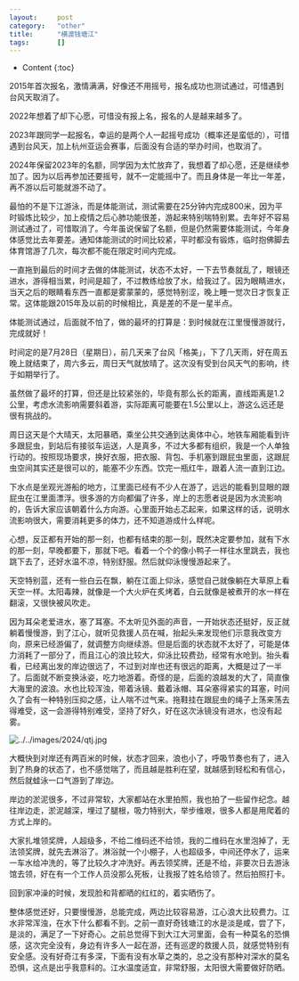 ```yaml
---
layout:		post
category:	"other"
title:		"横渡钱塘江"
tags:		[]
---
```

- Content
{:toc}


2015年首次报名，激情满满，好像还不用摇号，报名成功也测试通过，可惜遇到台风天取消了。

2022年想着了却下心愿，可惜没有报上名，报名的人是越来越多了。

2023年跟同学一起报名，幸运的是两个人一起摇号成功（概率还是蛮低的），可惜遇到台风天，加上杭州亚运会赛事，后面没有合适的举办时间，也取消了。

2024年保留2023年的名额，同学因为太忙放弃了，我想着了却心愿，还是继续参加了。因为以后再参加还要摇号，就不一定能摇中了。而且身体是一年比一年差，再不游以后可能就游不动了。

最怕的不是下江游泳，而是体能测试，测试需要在25分钟内完成800米，因为平时锻炼比较少，加上疫情之后心肺功能很差，游起来特别喘特别累。去年好不容易测试通过了，可惜取消了。今年虽说保留了名额，但是仍然需要体能测试，今年身体感觉比去年要差。通知体能测试的时间比较紧，平时都没有锻炼，临时抱佛脚去体育馆游了几次，每次都不能在限定时间内完成。

一直拖到最后的时间才去做的体能测试，状态不太好，一下去节奏就乱了，眼镜还进水，游得相当累，时间是超了，不过教练给放了水，给我过了。因为眼睛进水，当天之后的眼睛看东西一直都是雾蒙蒙的，感觉特别涩，晚上睡一觉次日才恢复正常。这体能跟2015年及以前的时候相比，真是差的不是一星半点。

体能测试通过，后面就不怕了，做的最坏的打算是：到时候就在江里慢慢游就行，完成就好！

时间定的是7月28日（星期日），前几天来了台风「格美」，下了几天雨，好在周五晚上就结束了，周六多云，周日天气就放晴了。这次没有受到台风天气的影响，终于如期举行了。

虽然做了最坏的打算，但还是比较紧张的，毕竟有那么长的距离，直线距离是1.2公里，考虑水流影响需要斜着游，实际距离可能要在1.5公里以上，游这么远还是很有挑战的。

周日这天是个大晴天，太阳暴晒，乘坐公共交通到达奥体中心，地铁车厢能看到许多跟屁虫，到站后有接驳车运送，人是真多，不过大多都有组织，我是一个人单独行动的。按照现场要求，换好衣服，把衣服、背包、手机塞到跟屁虫里面，这跟屁虫空间其实还是很可以的，能塞不少东西。饮完一瓶红牛，跟着人流一直到江边。

下水点是坐观光游船的地方，江里面已经有不少人在游了，远远的能看到显眼的跟屁虫在江里面漂浮。很多游的方向都偏了许多，岸上的志愿者说是因为水流影响的，告诉大家应该朝着什么方向游。心里面开始忐忑起来，如果这样的话，说明水流影响很大，需要消耗更多的体力，还不知道游成什么样呢。

心想，反正都有开始的那一刻，也都有结束的那一刻，既然决定要参加，就有下水的那一刻，早晚都要下，那就下吧。看着一个个的像小鸭子一样往水里跳去，我也跳下去了，还好水温不凉，特别舒服。然后就仰泳慢慢游起来了。

天空特别蓝，还有一些白云在飘，躺在江面上仰泳，感觉自己就像躺在大草原上看天空一样。太阳毒辣，就像是一个大火炉在炙烤着，白云就像是被煮开的水一样在翻滚，又很快被风吹走。

因为耳朵老爱进水，塞了耳塞。不太听见外面的声音，一开始状态还挺好，反正就躺着慢慢游，到了江心，就听见救援人员在喊，抬起头来发现他们示意我改变方向，原来已经游偏了，就调整方向继续游。但是后面的状态就不太好了，可能是体力消耗了一部分了，而且江心的浪比较大，仰泳比较费劲，经常有水呛到。抬头看看，已经离出发的岸边很远了，不过到对岸也还有很远的距离，大概是过了一半了。后面就不断变换泳姿，吃力地游着。奇怪的是，后面的浪越发的大了，简直像大海里的波浪。水也比较浑浊，带着泳镜、戴着泳帽、耳朵塞得紧实的耳塞，时间久了会有一种特别压抑之感，让人喘不过气来。拖鞋挂在跟屁虫的绳子上荡来荡去得难受，这一会游得特别难受，坚持了好久，好在这次泳镜没有进水，也没有起雾。

![../../images/2024/qtj.jpg]()

大概快到对岸还有两百米的时候，状态才回来，浪也小了，呼吸节奏也有了，进入到了热身的状态了，也不感觉喘了，而且越是胜利在望，就越感到轻松和有信心，然后就蛙泳一口气游到了岸边。

岸边的淤泥很多，不过非常软，大家都站在水里拍照，我也拍了一些留作纪念。越往岸边走，淤泥越深，埋过了腿根，吸力特别大，举步维艰，很多人都是用爬着的方式上岸的。

大家扎堆领奖牌，人超级多，不给二维码还不给领，我的二维码在水里泡掉了，无法领奖牌，就先去淋浴了。淋浴就一个小棚子，人也超级多，中间还停水了，运来一车水给冲洗的，等了比较久才冲洗好。再去领奖牌，还是不给，非要次日去游泳馆去领，好在有一个工作人员没那么死板，让我报了姓名给领了。然后拍照打卡。

回到家冲澡的时候，发现脸和背都晒的红红的，着实晒伤了。

整体感觉还好，只要慢慢游，总能完成，两边比较容易游，江心浪大比较费力。江水非常浑浊，在水下什么都看不到。之前一直好奇钱塘江的水是淡是咸，尝了下，是淡的，满足了一下好奇心。之前总觉得下到大江大河里面，会有一种莫名的恐惧感，这次完全没有，身边有许多人一起在游，还有巡逻的救援人员，就感觉特别有安全感。没有好奇江有多深，下面有没有水草之类的，总之没有那种对深水的莫名恐惧，这点是出乎我意料的。江水温度适宜，非常舒服，太阳很大需要做好防晒。

